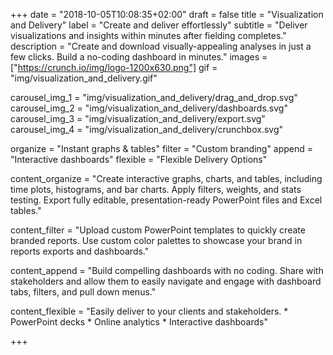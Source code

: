 +++
date = "2018-10-05T10:08:35+02:00"
draft = false
title = "Visualization and Delivery"
label = "Create and deliver effortlessly"
subtitle = "Deliver visualizations and insights within minutes after fielding completes."
description = "Create and download visually-appealing analyses in just a few clicks. Build a   no-coding dashboard in minutes."
images = ["https://crunch.io/img/logo-1200x630.png"]
gif = "img/visualization_and_delivery.gif"

carousel_img_1 = "img/visualization_and_delivery/drag_and_drop.svg"
carousel_img_2 = "img/visualization_and_delivery/dashboards.svg"
carousel_img_3 = "img/visualization_and_delivery/export.svg"
carousel_img_4 = "img/visualization_and_delivery/crunchbox.svg"

organize = "Instant graphs & tables"
filter = "Custom branding"
append = "Interactive dashboards"
flexible = "Flexible Delivery Options"

content_organize = "Create interactive graphs, charts, and tables, including time plots, histograms, and bar charts. Apply filters, weights, and stats testing. Export fully editable, presentation-ready PowerPoint files and Excel tables."

content_filter = "Upload custom PowerPoint templates to quickly create branded reports. Use custom color palettes to showcase your brand in reports exports and dashboards."

content_append = "Build compelling dashboards with no coding. Share with stakeholders and allow them to easily navigate and engage with dashboard tabs, filters, and pull down menus."

content_flexible  = "Easily deliver to your clients and stakeholders. * PowerPoint decks * Online analytics * Interactive dashboards"

+++
